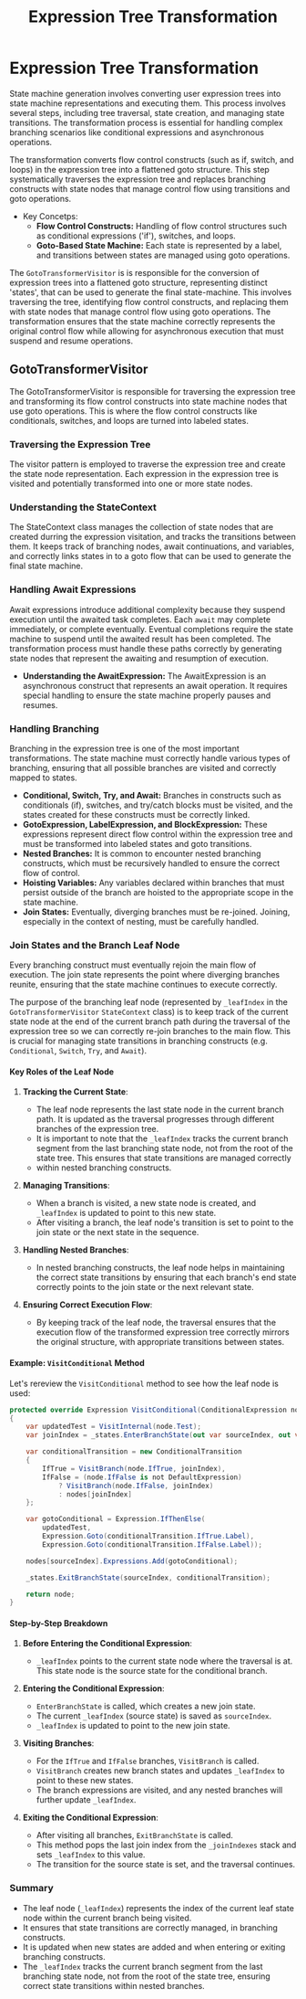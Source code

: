 ﻿---
layout: default
title: Expression Tree Transformation
parent: State Machines
nav_order: 2
---
# Expression Tree Transformation

State machine generation involves converting user expression trees into state machine representations and executing them.
This process involves several steps, including tree traversal, state creation, and managing state transitions. The transformation
process is essential for handling complex branching scenarios like conditional expressions and asynchronous operations.

The transformation converts flow control constructs (such as if, switch, and loops) in the expression tree into a flattened goto 
structure. This step systematically traverses the expression tree and replaces branching constructs with state nodes that manage 
control flow using transitions and goto operations.

- Key Concetps:
    - **Flow Control Constructs:** Handling of flow control structures such as conditional expressions ('if'), switches, and loops.
    - **Goto-Based State Machine:** Each state is represented by a label, and transitions between states are managed using goto operations.

The `GotoTransformerVisitor` is  is responsible for the conversion of expression trees into a flattened goto structure, representing
distinct 'states', that can be used to generate the final state-machine. This involves traversing the tree, identifying flow control
constructs, and replacing them with state nodes that manage control flow using goto operations. The transformation ensures that the
state machine correctly represents the original control flow while allowing for asynchronous execution that must suspend and resume
operations.

## GotoTransformerVisitor
The GotoTransformerVisitor is responsible for traversing the expression tree and transforming its flow control constructs into 
state machine nodes that use goto operations. This is where the flow control constructs like conditionals, switches, and loops are
turned into labeled states.

### Traversing the Expression Tree
The visitor pattern is employed to traverse the expression tree and create the state node representation. Each expression in the 
expression tree is visited and potentially transformed into one or more state nodes.

### Understanding the StateContext
The StateContext class manages the collection of state nodes that are created durring the expression visitation, and tracks the 
transitions between them. It keeps track of branching nodes, await continuations, and variables, and correctly links states in to
a goto flow that can be used to generate the final state machine.

### Handling Await Expressions
Await expressions introduce additional complexity because they suspend execution until the awaited task completes. Each `await` 
may complete immediately, or complete eventually. Eventual completions require the state machine to suspend until the awaited result
has been completed. The transformation process must handle these paths correctly by generating state nodes that represent the 
awaiting and resumption of execution.

- **Understanding the AwaitExpression:** The AwaitExpression is an asynchronous construct that represents an await operation. 
  It requires special handling to ensure the state machine properly pauses and resumes.

### Handling Branching
Branching in the expression tree is one of the most important transformations. The state machine must correctly handle various types of
branching, ensuring that all possible branches are visited and correctly mapped to states.

- **Conditional, Switch, Try, and Await:** Branches in constructs such as conditionals (if), switches, and try/catch blocks must be visited, 
  and the states created for these constructs must be correctly linked.
- **GotoExpression, LabelExpression, and BlockExpression:** These expressions represent direct flow control within the expression tree and 
  must be transformed into labeled states and goto transitions.
- **Nested Branches:** It is common to encounter nested branching constructs, which must be recursively handled to ensure the correct flow of 
  control.
- **Hoisting Variables:** Any variables declared within branches that must persist outside of the branch are hoisted to the appropriate scope 
  in the state machine.
- **Join States:** Eventually, diverging branches must be re-joined. Joining, especially in the context of nesting, must be carefully handled.

### Join States and the Branch Leaf Node

Every branching construct must eventually rejoin the main flow of execution. The join state represents the point where diverging branches
reunite, ensuring that the state machine continues to execute correctly.

The purpose of the branching leaf node (represented by `_leafIndex` in the `GotoTransformerVisitor` `StateContext` class)
is to keep track of the current state node at the end of the current branch path during the traversal of the expression
tree so we can correctly re-join branches to the main flow. This is crucial for managing state transitions in branching constructs 
(e.g. `Conditional`, `Switch`, `Try`, and `Await`).

#### Key Roles of the Leaf Node

1. **Tracking the Current State**:
   - The leaf node represents the last state node in the current branch path. It is updated as the traversal
     progresses through different branches of the expression tree.
   - It is important to note that the `_leafIndex` tracks the current branch segment from the last branching
     state node, not from the root of the state tree. This ensures that state transitions are managed correctly
   - within nested branching constructs.

2. **Managing Transitions**:
   - When a branch is visited, a new state node is created, and `_leafIndex` is updated to point to this new state.
   - After visiting a branch, the leaf node's transition is set to point to the join state or the next state in the sequence.

3. **Handling Nested Branches**:
   - In nested branching constructs, the leaf node helps in maintaining the correct state transitions by ensuring
     that each branch's end state correctly points to the join state or the next relevant state.

4. **Ensuring Correct Execution Flow**:
   - By keeping track of the leaf node, the traversal ensures that the execution flow of the transformed expression tree
     correctly mirrors the original structure, with appropriate transitions between states.

#### Example: `VisitConditional` Method

Let's rereview the `VisitConditional` method to see how the leaf node is used:

```csharp
protected override Expression VisitConditional(ConditionalExpression node) 
{ 
    var updatedTest = VisitInternal(node.Test);
    var joinIndex = _states.EnterBranchState(out var sourceIndex, out var nodes);

    var conditionalTransition = new ConditionalTransition
    {
        IfTrue = VisitBranch(node.IfTrue, joinIndex),
        IfFalse = (node.IfFalse is not DefaultExpression)
            ? VisitBranch(node.IfFalse, joinIndex)
            : nodes[joinIndex]
    };

    var gotoConditional = Expression.IfThenElse(
        updatedTest,
        Expression.Goto(conditionalTransition.IfTrue.Label),
        Expression.Goto(conditionalTransition.IfFalse.Label));

    nodes[sourceIndex].Expressions.Add(gotoConditional);

    _states.ExitBranchState(sourceIndex, conditionalTransition);

    return node;
}
```

#### Step-by-Step Breakdown

1. **Before Entering the Conditional Expression**:
   - `_leafIndex` points to the current state node where the traversal is at. This state node is the source state for the conditional branch.

2. **Entering the Conditional Expression**:
   - `EnterBranchState` is called, which creates a new join state.
   - The current `_leafIndex` (source state) is saved as `sourceIndex`.
   - `_leafIndex` is updated to point to the new join state.

3. **Visiting Branches**:
   - For the `IfTrue` and `IfFalse` branches, `VisitBranch` is called.
   - `VisitBranch` creates new branch states and updates `_leafIndex` to point to these new states.
   - The branch expressions are visited, and any nested branches will further update `_leafIndex`.

4. **Exiting the Conditional Expression**:
   - After visiting all branches, `ExitBranchState` is called.
   - This method pops the last join index from the `_joinIndexes` stack and sets `_leafIndex` to this value.
   - The transition for the source state is set, and the traversal continues.

### Summary

- The leaf node (`_leafIndex`)  represents the index of the current leaf state node within the current branch being visited.
- It ensures that state transitions are correctly managed, in branching constructs.
- It is updated when new states are added and when entering or exiting branching constructs.
- The `_leafIndex` tracks the current branch segment from the last branching state node, not from the root of the state tree,
  ensuring correct state transitions within nested branches. 


